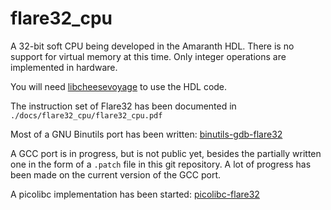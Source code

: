 # flare32\_cpu
A 32-bit soft CPU being developed in the Amaranth HDL. There is no support
for virtual memory at this time. Only integer operations are implemented in
hardware.

You will need [libcheesevoyage](https://github.com/fl4shk/libcheesevoyage)
to use the HDL code.

The instruction set of Flare32 has been documented in
`./docs/flare32_cpu/flare32_cpu.pdf`

Most of a GNU Binutils port has been written:
[binutils-gdb-flare32](https://github.com/fl4shk/binutils-gdb-flare32)

A GCC port is in progress, but is not public yet, besides the partially
written one in the form of a `.patch` file in this git repository. A lot of
progress has been made on the current version of the GCC port.

A picolibc implementation has been started:
[picolibc-flare32](https://github.com/fl4shk/picolibc-flare32)
